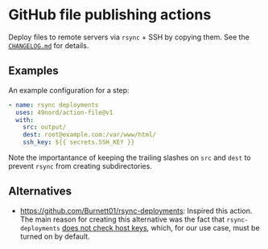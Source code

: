 # GitHub file publishing actions

Deploy files to remote servers via `rsync` + SSH by copying them. See the [`CHANGELOG.md`](CHANGELOG.md) for details.

## Examples

An example configuration for a step:

```yaml
- name: rsync deployments
  uses: 49nord/action-file@v1
  with:
    src: output/
    dest: root@example.com:/var/www/html/
    ssh_key: ${{ secrets.SSH_KEY }}
```

Note the importantance of keeping the trailing slashes on `src` and `dest` to prevent `rsync` from creating subdirectories.

## Alternatives

* https://github.com/Burnett01/rsync-deployments: Inspired this action. The main reason for creating this alternative was the fact that `rsync-deployments` [does not check host keys](https://github.com/Burnett01/rsync-deployments/blob/22f8d1ffe807551ba75eba6a450c3d577690249f/entrypoint.sh#L12), which, for our use case, must be turned on by default.
